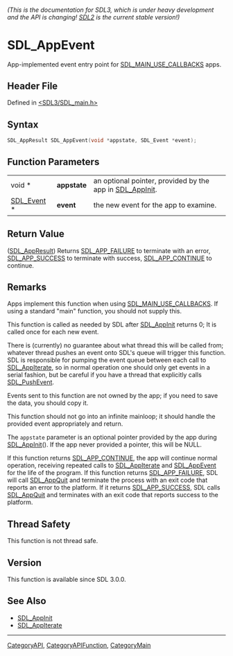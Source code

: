 ###### (This is the documentation for SDL3, which is under heavy development and the API is changing! [SDL2](https://wiki.libsdl.org/SDL2/) is the current stable version!)
# SDL_AppEvent

App-implemented event entry point for [SDL_MAIN_USE_CALLBACKS](SDL_MAIN_USE_CALLBACKS) apps.

## Header File

Defined in [<SDL3/SDL_main.h>](https://github.com/libsdl-org/SDL/blob/main/include/SDL3/SDL_main.h)

## Syntax

```c
SDL_AppResult SDL_AppEvent(void *appstate, SDL_Event *event);
```

## Function Parameters

|                          |              |                                                                         |
| ------------------------ | ------------ | ----------------------------------------------------------------------- |
| void *                   | **appstate** | an optional pointer, provided by the app in [SDL_AppInit](SDL_AppInit). |
| [SDL_Event](SDL_Event) * | **event**    | the new event for the app to examine.                                   |

## Return Value

([SDL_AppResult](SDL_AppResult)) Returns [SDL_APP_FAILURE](SDL_APP_FAILURE)
to terminate with an error, [SDL_APP_SUCCESS](SDL_APP_SUCCESS) to terminate
with success, [SDL_APP_CONTINUE](SDL_APP_CONTINUE) to continue.

## Remarks

Apps implement this function when using
[SDL_MAIN_USE_CALLBACKS](SDL_MAIN_USE_CALLBACKS). If using a standard
"main" function, you should not supply this.

This function is called as needed by SDL after [SDL_AppInit](SDL_AppInit)
returns 0; It is called once for each new event.

There is (currently) no guarantee about what thread this will be called
from; whatever thread pushes an event onto SDL's queue will trigger this
function. SDL is responsible for pumping the event queue between each call
to [SDL_AppIterate](SDL_AppIterate), so in normal operation one should only
get events in a serial fashion, but be careful if you have a thread that
explicitly calls [SDL_PushEvent](SDL_PushEvent).

Events sent to this function are not owned by the app; if you need to save
the data, you should copy it.

This function should not go into an infinite mainloop; it should handle the
provided event appropriately and return.

The `appstate` parameter is an optional pointer provided by the app during
[SDL_AppInit](SDL_AppInit)(). If the app never provided a pointer, this
will be NULL.

If this function returns [SDL_APP_CONTINUE](SDL_APP_CONTINUE), the app will
continue normal operation, receiving repeated calls to
[SDL_AppIterate](SDL_AppIterate) and [SDL_AppEvent](SDL_AppEvent) for the
life of the program. If this function returns
[SDL_APP_FAILURE](SDL_APP_FAILURE), SDL will call
[SDL_AppQuit](SDL_AppQuit) and terminate the process with an exit code that
reports an error to the platform. If it returns
[SDL_APP_SUCCESS](SDL_APP_SUCCESS), SDL calls [SDL_AppQuit](SDL_AppQuit)
and terminates with an exit code that reports success to the platform.

## Thread Safety

This function is not thread safe.

## Version

This function is available since SDL 3.0.0.

## See Also

- [SDL_AppInit](SDL_AppInit)
- [SDL_AppIterate](SDL_AppIterate)

----
[CategoryAPI](CategoryAPI), [CategoryAPIFunction](CategoryAPIFunction), [CategoryMain](CategoryMain)

